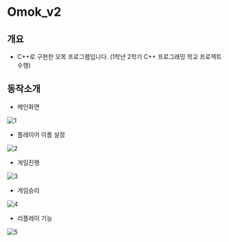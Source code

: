 # Omok_v2
## 개요
- C++로 구현한 오목 프로그램입니다. (1학년 2학기 C++ 프로그래밍 학교 프로젝트 수행)

## 동작소개
- 메인화면

![1](https://user-images.githubusercontent.com/24225050/158622139-4dc47759-c54c-4a25-a84a-01d092932e57.png)

- 플레이어 이름 설정

![2](https://user-images.githubusercontent.com/24225050/158622144-3100c4e1-8a7f-48fc-a9f4-7d9cf9699fbe.png)

- 게임진행

![3](https://user-images.githubusercontent.com/24225050/158622154-e3690fda-097c-44eb-9fec-6f6bf66cd9e1.png)

- 게임승리

![4](https://user-images.githubusercontent.com/24225050/158622157-d7a71393-c9f1-4292-b8e4-f511bf3f7dfb.png)

- 리플레이 기능

![5](https://user-images.githubusercontent.com/24225050/158622161-ad30578d-f756-4600-8ee6-149ab86e1e08.png)
